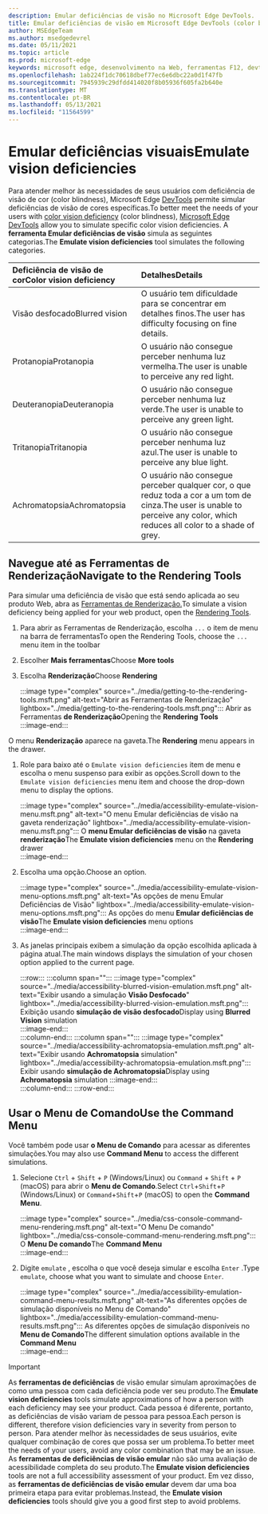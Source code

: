 ```yaml
---
description: Emular deficiências de visão no Microsoft Edge DevTools.
title: Emular deficiências de visão em Microsoft Edge DevTools (color blindness)
author: MSEdgeTeam
ms.author: msedgedevrel
ms.date: 05/11/2021
ms.topic: article
ms.prod: microsoft-edge
keywords: microsoft edge, desenvolvimento na Web, ferramentas F12, devtools
ms.openlocfilehash: 1ab224f1dc70618dbef77ec6e6dbc22a0d1f47fb
ms.sourcegitcommit: 7945939c29dfdd414020f8b05936f605fa2b640e
ms.translationtype: MT
ms.contentlocale: pt-BR
ms.lasthandoff: 05/13/2021
ms.locfileid: "11564599"
---
```

# <a name="emulate-vision-deficiencies"></a><span data-ttu-id="9716a-104">Emular deficiências visuais</span><span class="sxs-lookup"><span data-stu-id="9716a-104">Emulate vision deficiencies</span></span>  

<span data-ttu-id="9716a-105">Para atender melhor às necessidades [][ColorblindawarenessMain] de seus usuários com deficiência de visão de cor \(color blindness\), Microsoft Edge [DevTools][DevtoolsIndex] permite simular deficiências de visão de cores específicas.</span><span class="sxs-lookup"><span data-stu-id="9716a-105">To better meet the needs of your users with [color vision deficiency][ColorblindawarenessMain] \(color blindness\), [Microsoft Edge DevTools][DevtoolsIndex] allow you to simulate specific color vision deficiencies.</span></span>  <span data-ttu-id="9716a-106">A **ferramenta Emular deficiências de visão** simula as seguintes categorias.</span><span class="sxs-lookup"><span data-stu-id="9716a-106">The **Emulate vision deficiencies** tool simulates the following categories.</span></span>  

| <span data-ttu-id="9716a-107">Deficiência de visão de cor</span><span class="sxs-lookup"><span data-stu-id="9716a-107">Color vision deficiency</span></span> | <span data-ttu-id="9716a-108">Detalhes</span><span class="sxs-lookup"><span data-stu-id="9716a-108">Details</span></span> |  
|:--- |:--- |  
| <span data-ttu-id="9716a-109">Visão desfocado</span><span class="sxs-lookup"><span data-stu-id="9716a-109">Blurred vision</span></span> | <span data-ttu-id="9716a-110">O usuário tem dificuldade para se concentrar em detalhes finos.</span><span class="sxs-lookup"><span data-stu-id="9716a-110">The user has difficulty focusing on fine details.</span></span> |  
| <span data-ttu-id="9716a-111">Protanopia</span><span class="sxs-lookup"><span data-stu-id="9716a-111">Protanopia</span></span> | <span data-ttu-id="9716a-112">O usuário não consegue perceber nenhuma luz vermelha.</span><span class="sxs-lookup"><span data-stu-id="9716a-112">The user is unable to perceive any red light.</span></span> |  
| <span data-ttu-id="9716a-113">Deuteranopia</span><span class="sxs-lookup"><span data-stu-id="9716a-113">Deuteranopia</span></span> | <span data-ttu-id="9716a-114">O usuário não consegue perceber nenhuma luz verde.</span><span class="sxs-lookup"><span data-stu-id="9716a-114">The user is unable to perceive any green light.</span></span> |  
| <span data-ttu-id="9716a-115">Tritanopia</span><span class="sxs-lookup"><span data-stu-id="9716a-115">Tritanopia</span></span> | <span data-ttu-id="9716a-116">O usuário não consegue perceber nenhuma luz azul.</span><span class="sxs-lookup"><span data-stu-id="9716a-116">The user is unable to perceive any blue light.</span></span> |  
| <span data-ttu-id="9716a-117">Achromatopsia</span><span class="sxs-lookup"><span data-stu-id="9716a-117">Achromatopsia</span></span> | <span data-ttu-id="9716a-118">O usuário não consegue perceber qualquer cor, o que reduz toda a cor a um tom de cinza.</span><span class="sxs-lookup"><span data-stu-id="9716a-118">The user is unable to perceive any color, which reduces all color to a shade of grey.</span></span> |  

## <a name="navigate-to-the-rendering-tools"></a><span data-ttu-id="9716a-119">Navegue até as Ferramentas de Renderização</span><span class="sxs-lookup"><span data-stu-id="9716a-119">Navigate to the Rendering Tools</span></span>  

<span data-ttu-id="9716a-120">Para simular uma deficiência de visão que está sendo aplicada ao seu produto Web, abra as [Ferramentas de Renderização.][DevtoolsRenderingToolsIndex]</span><span class="sxs-lookup"><span data-stu-id="9716a-120">To simulate a vision deficiency being applied for your web product, open the [Rendering Tools][DevtoolsRenderingToolsIndex].</span></span>  

1.  <span data-ttu-id="9716a-121">Para abrir as Ferramentas de Renderização, escolha `...` o item de menu na barra de ferramentas</span><span class="sxs-lookup"><span data-stu-id="9716a-121">To open the Rendering Tools, choose the `...` menu item in the toolbar</span></span>  
1.  <span data-ttu-id="9716a-122">Escolher **Mais ferramentas**</span><span class="sxs-lookup"><span data-stu-id="9716a-122">Choose **More tools**</span></span>  
1.  <span data-ttu-id="9716a-123">Escolha **Renderização**</span><span class="sxs-lookup"><span data-stu-id="9716a-123">Choose **Rendering**</span></span>  
    
    :::image type="complex" source="../media/getting-to-the-rendering-tools.msft.png" alt-text="Abrir as Ferramentas de Renderização" lightbox="../media/getting-to-the-rendering-tools.msft.png":::
       <span data-ttu-id="9716a-125">Abrir as Ferramentas **de Renderização**</span><span class="sxs-lookup"><span data-stu-id="9716a-125">Opening the **Rendering Tools**</span></span>  
    :::image-end:::  
    
<span data-ttu-id="9716a-126">O menu **Renderização** aparece na gaveta.</span><span class="sxs-lookup"><span data-stu-id="9716a-126">The **Rendering** menu appears in the drawer.</span></span>  

1.  <span data-ttu-id="9716a-127">Role para baixo até o `Emulate vision deficiencies` item de menu e escolha o menu suspenso para exibir as opções.</span><span class="sxs-lookup"><span data-stu-id="9716a-127">Scroll down to the `Emulate vision deficiencies` menu item and choose the drop-down menu to display the options.</span></span>  
    
    :::image type="complex" source="../media/accessibility-emulate-vision-menu.msft.png" alt-text="O menu Emular deficiências de visão na gaveta renderização" lightbox="../media/accessibility-emulate-vision-menu.msft.png":::
       <span data-ttu-id="9716a-129">O **menu Emular deficiências de visão** na gaveta **renderização**</span><span class="sxs-lookup"><span data-stu-id="9716a-129">The **Emulate vision deficiencies** menu on the **Rendering** drawer</span></span>  
    :::image-end:::  
    
1.  <span data-ttu-id="9716a-130">Escolha uma opção.</span><span class="sxs-lookup"><span data-stu-id="9716a-130">Choose an option.</span></span>  
    
    :::image type="complex" source="../media/accessibility-emulate-vision-menu-options.msft.png" alt-text="As opções de menu Emular Deficiências de Visão" lightbox="../media/accessibility-emulate-vision-menu-options.msft.png":::
       <span data-ttu-id="9716a-132">As opções do menu **Emular deficiências de visão**</span><span class="sxs-lookup"><span data-stu-id="9716a-132">The **Emulate vision deficiencies** menu options</span></span>  
    :::image-end:::  
    
1.  <span data-ttu-id="9716a-133">As janelas principais exibem a simulação da opção escolhida aplicada à página atual.</span><span class="sxs-lookup"><span data-stu-id="9716a-133">The main windows displays the simulation of your chosen option applied to the current page.</span></span>  
    
    :::row:::
       :::column span="":::
          :::image type="complex" source="../media/accessibility-blurred-vision-emulation.msft.png" alt-text="Exibir usando a simulação **Visão Desfocado**" lightbox="../media/accessibility-blurred-vision-emulation.msft.png":::
             <span data-ttu-id="9716a-135">Exibição usando **simulação de visão desfocado**</span><span class="sxs-lookup"><span data-stu-id="9716a-135">Display using **Blurred Vision** simulation</span></span>  
          :::image-end:::  
       :::column-end:::
       :::column span="":::
          :::image type="complex" source="../media/accessibility-achromatopsia-emulation.msft.png" alt-text="Exibir usando **Achromatopsia** simulation" lightbox="../media/accessibility-achromatopsia-emulation.msft.png":::
             <span data-ttu-id="9716a-137">Exibir usando **simulação de Achromatopsia**</span><span class="sxs-lookup"><span data-stu-id="9716a-137">Display using **Achromatopsia** simulation</span></span> :::image-end:::  
       :::column-end:::
    :::row-end:::
    
## <a name="use-the-command-menu"></a><span data-ttu-id="9716a-138">Usar o Menu de Comando</span><span class="sxs-lookup"><span data-stu-id="9716a-138">Use the Command Menu</span></span>  

<span data-ttu-id="9716a-139">Você também pode usar **o Menu de Comando** para acessar as diferentes simulações.</span><span class="sxs-lookup"><span data-stu-id="9716a-139">You may also use **Command Menu** to access the different simulations.</span></span>  

1.  <span data-ttu-id="9716a-140">Selecione `Ctrl` + `Shift` + `P` \(Windows/Linux\) ou `Command` + `Shift` + `P` \(macOS\) para abrir o **Menu de Comando**.</span><span class="sxs-lookup"><span data-stu-id="9716a-140">Select `Ctrl`+`Shift`+`P` \(Windows/Linux\) or `Command`+`Shift`+`P` \(macOS\) to open the **Command Menu**.</span></span>  
    
    :::image type="complex" source="../media/css-console-command-menu-rendering.msft.png" alt-text="O Menu De comando" lightbox="../media/css-console-command-menu-rendering.msft.png":::
       <span data-ttu-id="9716a-142">O **Menu De comando**</span><span class="sxs-lookup"><span data-stu-id="9716a-142">The **Command Menu**</span></span>  
    :::image-end:::  
    
1.  <span data-ttu-id="9716a-143">Digite `emulate` , escolha o que você deseja simular e escolha `Enter` .</span><span class="sxs-lookup"><span data-stu-id="9716a-143">Type `emulate`, choose what you want to simulate and choose `Enter`.</span></span>  
    
    :::image type="complex" source="../media/accessibility-emulation-command-menu-results.msft.png" alt-text="As diferentes opções de simulação disponíveis no Menu de Comando" lightbox="../media/accessibility-emulation-command-menu-results.msft.png":::
       <span data-ttu-id="9716a-145">As diferentes opções de simulação disponíveis no **Menu de Comando**</span><span class="sxs-lookup"><span data-stu-id="9716a-145">The different simulation options available in the **Command Menu**</span></span>  
    :::image-end:::  
    
> [!IMPORTANT]
> <span data-ttu-id="9716a-146">As **ferramentas de deficiências** de visão emular simulam aproximações de como uma pessoa com cada deficiência pode ver seu produto.</span><span class="sxs-lookup"><span data-stu-id="9716a-146">The **Emulate vision deficiencies** tools simulate approximations of how a person with each deficiency may see your product.</span></span>  <span data-ttu-id="9716a-147">Cada pessoa é diferente, portanto, as deficiências de visão variam de pessoa para pessoa.</span><span class="sxs-lookup"><span data-stu-id="9716a-147">Each person is different, therefore vision deficiencies vary in severity from person to person.</span></span>  <span data-ttu-id="9716a-148">Para atender melhor às necessidades de seus usuários, evite qualquer combinação de cores que possa ser um problema.</span><span class="sxs-lookup"><span data-stu-id="9716a-148">To better meet the needs of your users, avoid any color combination that may be an issue.</span></span>  <span data-ttu-id="9716a-149">As **ferramentas de deficiências de visão emular** não são uma avaliação de acessibilidade completa do seu produto.</span><span class="sxs-lookup"><span data-stu-id="9716a-149">The **Emulate vision deficiencies** tools are not a full accessibility assessment of your product.</span></span>  <span data-ttu-id="9716a-150">Em vez disso, as **ferramentas de deficiências de visão emular** devem dar uma boa primeira etapa para evitar problemas.</span><span class="sxs-lookup"><span data-stu-id="9716a-150">Instead, the **Emulate vision deficiencies** tools should  give you a good first step to avoid problems.</span></span>  

<!-- links -->  

[DevToolsIndex]: ../index.md "Microsoft Edge (Chromium) ferramentas de desenvolvedor | Microsoft Docs"  
[DevtoolsRenderingToolsIndex]: ../rendering-tools/index.md "Analisar o desempenho do tempo de execução | Microsoft Docs"  

[ColorblindawarenessMain]: https://www.colourblindawareness.org "A organização Color Blind Awareness"  

[AmfcbMain]: https://www.amfcb.org "A American Foundation for the Color Blind (AFCB)"  
